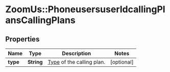 # ZoomUs::PhoneusersuserIdcallingPlansCallingPlans

## Properties
Name | Type | Description | Notes
------------ | ------------- | ------------- | -------------
**type** | **String** | [Type](https://marketplace.zoom.us/docs/api-reference/other-references/plans#zoom-phone-calling-plans) of the calling plan. | [optional] 


